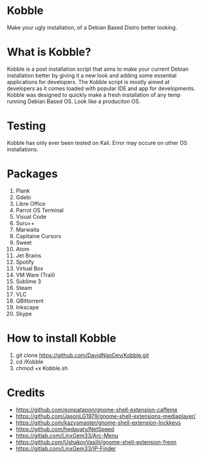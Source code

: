 # Kobble
Make your ugly installation, of a Debian Based Distro better looking.

# What is Kobble?
Kobble is a post installation script that aims to make your current Debian installation better by giving it a new look and adding some essential applications for developers. The Kobble script is mostly aimed at developers as it comes loaded with popular IDE and app for developments.
Kobble was designed to quickly make a fresh installation of any temp running Debian Based OS. Look like a produciton OS.

# Testing
Kobble has only ever been tested on Kali. Error may occure on other OS installations.

# Packages
1. Plank
2. Gdebi
3. Libre Office
4. Parrot OS Terminal
5. Visual Code
6. Suru++
7. Marwaita
8. Capitaine Cursors
9. Sweet
10. Atom
11. Jet Brains
12. Spotify
13. Virtual Box
14. VM Ware (Trail)
15. Sublime 3
16. Steam
17. VLC
18. QBittorrent
19. Inkscape
20. Skype

# How to install Kobble
1. git clone https://github.com/DavidNgoDev/Kobble.git
2. cd /Kobble
3. chmod +x Kobble.sh

# Credits
- https://github.com/eonpatapon/gnome-shell-extension-caffeine
- https://github.com/JasonLG1979/gnome-shell-extensions-mediaplayer/
- https://github.com/kazysmaster/gnome-shell-extension-lockkeys
- https://github.com/hedayaty/NetSpeed
- https://gitlab.com/LinxGem33/Arc-Menu
- https://github.com/UshakovVasilii/gnome-shell-extension-freon
- https://gitlab.com/LinxGem33/IP-Finder



